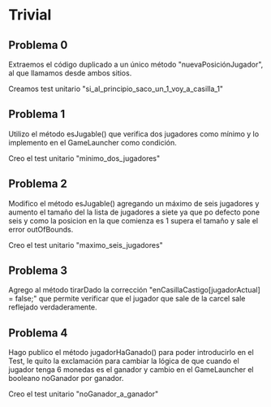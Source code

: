 # Trivial

## Problema 0

Extraemos el código duplicado a un único método "nuevaPosiciónJugador",
al que llamamos desde ambos sitios.

Creamos test unitario "si_al_principio_saco_un_1_voy_a_casilla_1"

## Problema 1

Utilizo el método esJugable() que verifica dos jugadores como mínimo y lo implemento
en el GameLauncher como condición.

Creo el test unitario "minimo_dos_jugadores"

## Problema 2

Modifico el método esJugable() agregando un máximo de seis jugadores y aumento el tamaño del la
lista de jugadores a siete ya que po defecto pone seis y como la posicion en la que comienza es 1
supera el tamaño y sale el error outOfBounds.

Creo el test unitario "maximo_seis_jugadores"


## Problema 3

Agrego al método tirarDado la corrección "enCasillaCastigo[jugadorActual] = false;" que permite verificar que el
jugador que sale de la carcel sale reflejado verdaderamente.

## Problema 4

Hago publico el método jugadorHaGanado() para poder introducirlo en el Test, le quito la exclamación para cambiar la
lógica de que cuando el jugador tenga 6 monedas es el ganador y cambio en el GameLauncher el booleano noGanador por ganador.

Creo el test unitario "noGanador_a_ganador"
